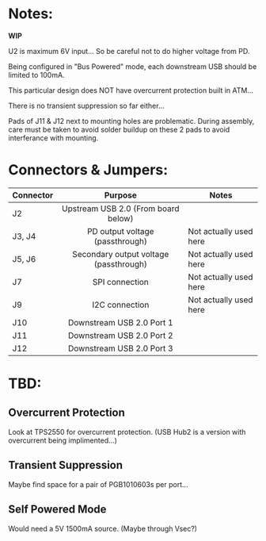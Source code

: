 # Notes:

**WIP**

U2 is maximum 6V input...  So be careful not to do higher voltage from PD.

Being configured in "Bus Powered" mode, each downstream USB should be limited to 100mA.

This particular design does NOT have overcurrent protection built in ATM...

There is no transient suppression so far either...

Pads of J11 & J12 next to mounting holes are problematic. During assembly, care must be taken to avoid solder buildup on these 2 pads to avoid interferance with mounting.

# Connectors & Jumpers:

| Connector | Purpose                                | Notes                                      |
| --------- |:--------------------------------------:| -------------------------------------------|
| J2        | Upstream USB 2.0 (From board below)    |                                            |
| J3, J4    | PD output voltage (passthrough)        | Not actually used here                     |
| J5, J6    | Secondary output voltage (passthrough) | Not actually used here                     |
| J7        | SPI connection                         | Not actually used here                     |
| J9        | I2C connection                         | Not actually used here                     |
| J10       | Downstream USB 2.0 Port 1              |                                            |
| J11       | Downstream USB 2.0 Port 2              |                                            |
| J12       | Downstream USB 2.0 Port 3              |                                            |

# TBD:

## Overcurrent Protection
Look at TPS2550 for overcurrent protection. (USB Hub2 is a version with overcurrent being implimented...)

## Transient Suppression
Maybe find space for a pair of PGB1010603s per port...

## Self Powered Mode
Would need a 5V 1500mA source. (Maybe through Vsec?)
